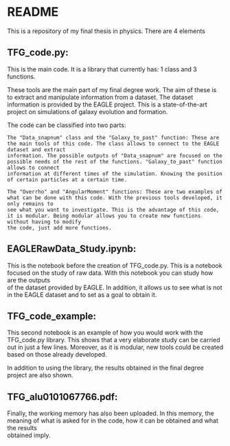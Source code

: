 # README

This is a repository of my final thesis in physics. There are 4 elements

## TFG_code.py: 

  This is the main code. It is a library that currently has: 1 class and 3 functions.

  These tools are the main part of my final degree work.  The aim of these is to extract and manipulate information from a dataset. The dataset information is 
  provided by the EAGLE project. This is a state-of-the-art project on simulations of galaxy evolution and formation.

  The code can be classified into two parts: 

    The "Data_snapnum" class and the "Galaxy_to_past" function: These are the main tools of this code. The class allows to connect to the EAGLE dataset and extract
    information. The possible outputs of "Data_snapnum" are focused on the possible needs of the rest of the functions. "Galaxy_to_past" function allows to connect
    information at different times of the simulation. Knowing the position of certain particles at a certain time.

    The "Overrho" and "AngularMoment" functions: These are two examples of what can be done with this code. With the previous tools developed, it only remains to 
    see what you want to investigate. This is the advantage of this code, it is modular. Being modular allows you to create new functions without having to modify 
    the code, just add more functions.



## EAGLERawData_Study.ipynb: 

  This is the notebook before the creation of TFG_code.py. This is a notebook focused on the study of raw data. With this notebook you can study how are the outputs  
  of the dataset provided by EAGLE. In addition, it allows us to see what is not in the EAGLE dataset and to set as a goal to obtain it.
  
  

## TFG_code_example: 

  This second notebook is an example of how you would work with the TFG_code.py library.  This shows that a very elaborate study can be carried out in just a few 
  lines. Moreover, as it is modular, new tools could be created based on those already developed.

  In addition to using the library, the results obtained in the final degree project are also shown.



## TFG_alu0101067766.pdf:

  Finally, the working memory has also been uploaded. In this memory, the meaning of what is asked for in the code, how it can be obtained and what the results   
  obtained imply. 
